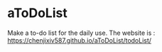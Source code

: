 # aToDoList
Make a to-do list for the daily use.
The website is : https://chenjixiv587.github.io/aToDoList/todoList/